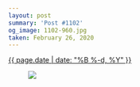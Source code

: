 ```yaml
---
layout: post
summary: 'Post #1102'
og_image: 1102-960.jpg
taken: February 26, 2020
---
```


<div class="post">
 <time>
  <a href="/1102">
   {{ page.date | date: "%B %-d, %Y" }}
  </a>
 </time>
 <a href="/1102">
  <figure data-taken="2/26/2020">
   <img sizes="(min-width: 700px) 50vw, calc(100vw - 2rem)" src="{{ site.assets_url }}/1102-480.jpg" srcset="{{ site.assets_url }}/1102-240.jpg 240w, {{ site.assets_url }}/1102-480.jpg 480w, {{ site.assets_url }}/1102-720.jpg 720w, {{ site.assets_url }}/1102-960.jpg 960w"/>
  </figure>
 </a>
</div>

